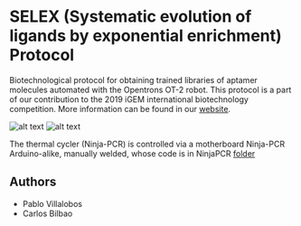 # SELEX (Systematic evolution of ligands by exponential enrichment) Protocol
Biotechnological protocol for obtaining trained libraries of aptamer molecules automated with the Opentrons OT-2 robot.
This protocol is a part of our contribution to the 2019 iGEM international biotechnology competition. More information can be found in our <a href = "https://2019.igem.org/Team:MADRID_UCM/Landing">website</a>.

![alt text](https://github.com/Zildj1an/SELEX/blob/master/img/robot.png)
![alt text](https://github.com/Zildj1an/SELEX/blob/master/img/aptameros.png)

The thermal cycler (Ninja-PCR) is controlled via a motherboard Ninja-PCR Arduino-alike, manually welded, whose code is in NinjaPCR [folder](https://github.com/Zildj1an/SELEX/tree/master/NinjaPCR)

## Authors
* Pablo Villalobos
* Carlos Bilbao
